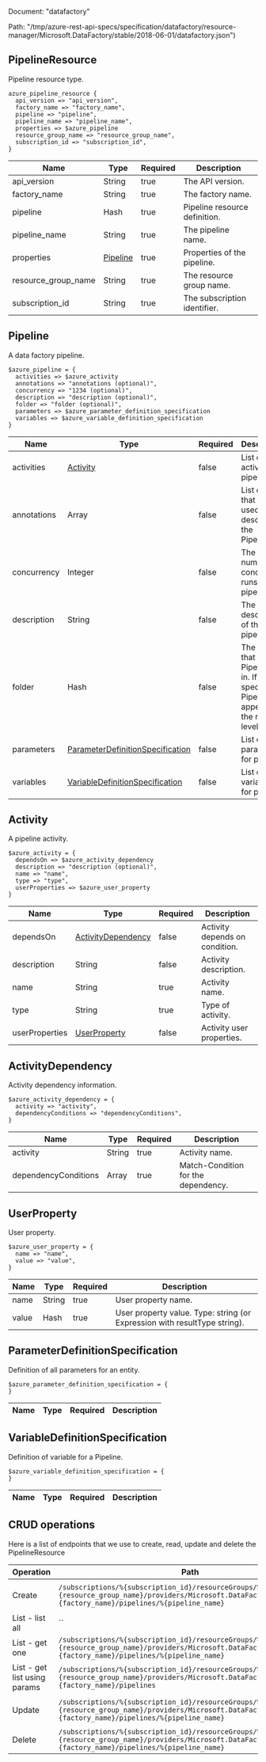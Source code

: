Document: "datafactory"


Path: "/tmp/azure-rest-api-specs/specification/datafactory/resource-manager/Microsoft.DataFactory/stable/2018-06-01/datafactory.json")

## PipelineResource

Pipeline resource type.

```puppet
azure_pipeline_resource {
  api_version => "api_version",
  factory_name => "factory_name",
  pipeline => "pipeline",
  pipeline_name => "pipeline_name",
  properties => $azure_pipeline
  resource_group_name => "resource_group_name",
  subscription_id => "subscription_id",
}
```

| Name        | Type           | Required       | Description       |
| ------------- | ------------- | ------------- | ------------- |
|api_version | String | true | The API version. |
|factory_name | String | true | The factory name. |
|pipeline | Hash | true | Pipeline resource definition. |
|pipeline_name | String | true | The pipeline name. |
|properties | [Pipeline](#pipeline) | true | Properties of the pipeline. |
|resource_group_name | String | true | The resource group name. |
|subscription_id | String | true | The subscription identifier. |
        
## Pipeline

A data factory pipeline.

```puppet
$azure_pipeline = {
  activities => $azure_activity
  annotations => "annotations (optional)",
  concurrency => "1234 (optional)",
  description => "description (optional)",
  folder => "folder (optional)",
  parameters => $azure_parameter_definition_specification
  variables => $azure_variable_definition_specification
}
```

| Name        | Type           | Required       | Description       |
| ------------- | ------------- | ------------- | ------------- |
|activities | [Activity](#activity) | false | List of activities in pipeline. |
|annotations | Array | false | List of tags that can be used for describing the Pipeline. |
|concurrency | Integer | false | The max number of concurrent runs for the pipeline. |
|description | String | false | The description of the pipeline. |
|folder | Hash | false | The folder that this Pipeline is in. If not specified, Pipeline will appear at the root level. |
|parameters | [ParameterDefinitionSpecification](#parameterdefinitionspecification) | false | List of parameters for pipeline. |
|variables | [VariableDefinitionSpecification](#variabledefinitionspecification) | false | List of variables for pipeline. |
        
## Activity

A pipeline activity.

```puppet
$azure_activity = {
  dependsOn => $azure_activity_dependency
  description => "description (optional)",
  name => "name",
  type => "type",
  userProperties => $azure_user_property
}
```

| Name        | Type           | Required       | Description       |
| ------------- | ------------- | ------------- | ------------- |
|dependsOn | [ActivityDependency](#activitydependency) | false | Activity depends on condition. |
|description | String | false | Activity description. |
|name | String | true | Activity name. |
|type | String | true | Type of activity. |
|userProperties | [UserProperty](#userproperty) | false | Activity user properties. |
        
## ActivityDependency

Activity dependency information.

```puppet
$azure_activity_dependency = {
  activity => "activity",
  dependencyConditions => "dependencyConditions",
}
```

| Name        | Type           | Required       | Description       |
| ------------- | ------------- | ------------- | ------------- |
|activity | String | true | Activity name. |
|dependencyConditions | Array | true | Match-Condition for the dependency. |
        
## UserProperty

User property.

```puppet
$azure_user_property = {
  name => "name",
  value => "value",
}
```

| Name        | Type           | Required       | Description       |
| ------------- | ------------- | ------------- | ------------- |
|name | String | true | User property name. |
|value | Hash | true | User property value. Type: string (or Expression with resultType string). |
        
## ParameterDefinitionSpecification

Definition of all parameters for an entity.

```puppet
$azure_parameter_definition_specification = {
}
```

| Name        | Type           | Required       | Description       |
| ------------- | ------------- | ------------- | ------------- |
        
## VariableDefinitionSpecification

Definition of variable for a Pipeline.

```puppet
$azure_variable_definition_specification = {
}
```

| Name        | Type           | Required       | Description       |
| ------------- | ------------- | ------------- | ------------- |



## CRUD operations

Here is a list of endpoints that we use to create, read, update and delete the PipelineResource

| Operation | Path | Verb | Description | OperationID |
| ------------- | ------------- | ------------- | ------------- | ------------- |
|Create|`/subscriptions/%{subscription_id}/resourceGroups/%{resource_group_name}/providers/Microsoft.DataFactory/factories/%{factory_name}/pipelines/%{pipeline_name}`|Put|Creates or updates a pipeline.|Pipelines_CreateOrUpdate|
|List - list all|``||||
|List - get one|`/subscriptions/%{subscription_id}/resourceGroups/%{resource_group_name}/providers/Microsoft.DataFactory/factories/%{factory_name}/pipelines/%{pipeline_name}`|Get|Gets a pipeline.|Pipelines_Get|
|List - get list using params|`/subscriptions/%{subscription_id}/resourceGroups/%{resource_group_name}/providers/Microsoft.DataFactory/factories/%{factory_name}/pipelines`|Get|Lists pipelines.|Pipelines_ListByFactory|
|Update|`/subscriptions/%{subscription_id}/resourceGroups/%{resource_group_name}/providers/Microsoft.DataFactory/factories/%{factory_name}/pipelines/%{pipeline_name}`|Put|Creates or updates a pipeline.|Pipelines_CreateOrUpdate|
|Delete|`/subscriptions/%{subscription_id}/resourceGroups/%{resource_group_name}/providers/Microsoft.DataFactory/factories/%{factory_name}/pipelines/%{pipeline_name}`|Delete|Deletes a pipeline.|Pipelines_Delete|
